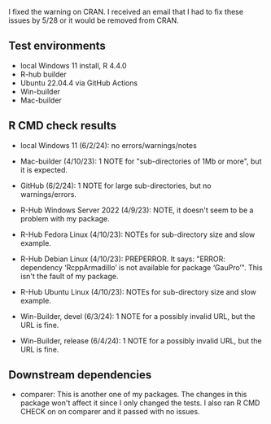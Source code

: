 I fixed the warning on CRAN.
I received an email that I had to fix these issues by 5/28 or it would be
removed from CRAN.

## Test environments
* local Windows 11 install, R 4.4.0
* R-hub builder
* Ubuntu 22.04.4 via GitHub Actions
* Win-builder
* Mac-builder

## R CMD check results

* local Windows 11 (6/2/24): no errors/warnings/notes

* Mac-builder (4/10/23): 1 NOTE for "sub-directories of 1Mb or more", but it is expected.

* GitHub (6/2/24): 1 NOTE for large sub-directories, but no
warnings/errors.

* R-Hub Windows Server 2022 (4/9/23): NOTE, it doesn't seem to be a problem
with my package.

* R-Hub Fedora Linux (4/10/23): NOTEs for sub-directory size and slow example.

* R-Hub Debian Linux (4/10/23): PREPERROR. It says:
"ERROR: dependency ‘RcppArmadillo’ is not available for package ‘GauPro’".
This isn't the fault of my package.

* R-Hub Ubuntu Linux (4/10/23): NOTEs for sub-directory size and slow example.

* Win-Builder, devel (6/3/24): 1 NOTE for a possibly invalid URL, but the URL
is fine.

* Win-Builder, release (6/4/24): 1 NOTE for a possibly invalid URL, but the URL
is fine.

## Downstream dependencies

* comparer: This is another one of my packages. The changes in this package
won't affect it since I only changed the tests. I also ran R CMD CHECK on
on comparer and it passed with no issues.
